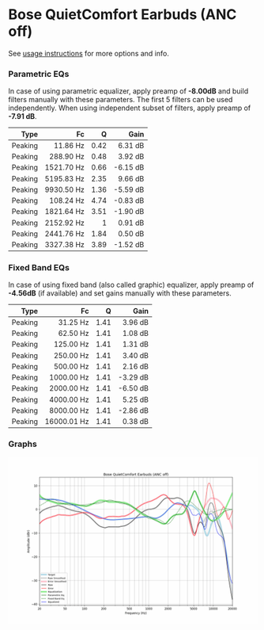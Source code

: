 # Bose QuietComfort Earbuds (ANC off)
See [usage instructions](https://github.com/jaakkopasanen/AutoEq#usage) for more options and info.

### Parametric EQs
In case of using parametric equalizer, apply preamp of **-8.00dB** and build filters manually
with these parameters. The first 5 filters can be used independently.
When using independent subset of filters, apply preamp of **-7.91 dB**.

| Type    | Fc         |    Q | Gain     |
|--------:|-----------:|-----:|---------:|
| Peaking | 11.86 Hz   | 0.42 | 6.31 dB  |
| Peaking | 288.90 Hz  | 0.48 | 3.92 dB  |
| Peaking | 1521.70 Hz | 0.66 | -6.15 dB |
| Peaking | 5195.83 Hz | 2.35 | 9.66 dB  |
| Peaking | 9930.50 Hz | 1.36 | -5.59 dB |
| Peaking | 108.24 Hz  | 4.74 | -0.83 dB |
| Peaking | 1821.64 Hz | 3.51 | -1.90 dB |
| Peaking | 2152.92 Hz | 1    | 0.91 dB  |
| Peaking | 2441.76 Hz | 1.84 | 0.50 dB  |
| Peaking | 3327.38 Hz | 3.89 | -1.52 dB |

### Fixed Band EQs
In case of using fixed band (also called graphic) equalizer, apply preamp of **-4.56dB**
(if available) and set gains manually with these parameters.

| Type    | Fc          |    Q | Gain     |
|--------:|------------:|-----:|---------:|
| Peaking | 31.25 Hz    | 1.41 | 3.96 dB  |
| Peaking | 62.50 Hz    | 1.41 | 1.08 dB  |
| Peaking | 125.00 Hz   | 1.41 | 1.31 dB  |
| Peaking | 250.00 Hz   | 1.41 | 3.40 dB  |
| Peaking | 500.00 Hz   | 1.41 | 2.16 dB  |
| Peaking | 1000.00 Hz  | 1.41 | -3.29 dB |
| Peaking | 2000.00 Hz  | 1.41 | -6.50 dB |
| Peaking | 4000.00 Hz  | 1.41 | 5.25 dB  |
| Peaking | 8000.00 Hz  | 1.41 | -2.86 dB |
| Peaking | 16000.01 Hz | 1.41 | 0.38 dB  |

### Graphs
![](./Bose%20QuietComfort%20Earbuds%20(ANC%20off).png)